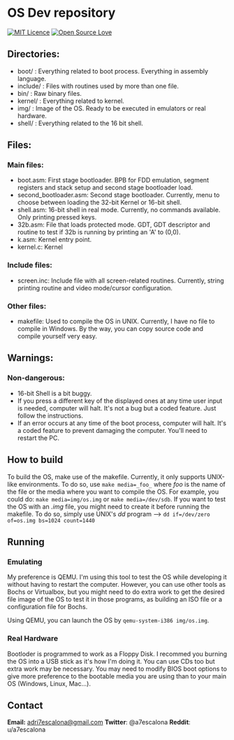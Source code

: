 # OS Dev repository

[![MIT Licence](https://badges.frapsoft.com/os/mit/mit.png?v=103)](https://github.com/DriesCode/OS-Dev/blob/master/LICENSE)
[![Open Source Love](https://badges.frapsoft.com/os/v1/open-source.svg?v=102)](https://github.com/DriesCode/OS-Dev)

## Directories:
- boot/ : Everything related to boot process. Everything in assembly language.
- include/ : Files with routines used by more than one file.
- bin/ : Raw binary files.
- kernel/ : Everything related to kernel. 
- img/ : Image of the OS. Ready to be executed in emulators or real hardware.
- shell/ : Everything related to the 16 bit shell.
## Files:
### Main files:
- boot.asm: First stage bootloader. BPB for FDD emulation, segment registers and stack setup and second stage bootloader load.
- second_bootloader.asm: Second stage bootloader. Currently, menu to choose between loading the 32-bit Kernel or 16-bit shell.
- shell.asm: 16-bit shell in real mode. Currently, no commands available. Only printing pressed keys.
- 32b.asm: File that loads protected mode. GDT, GDT descriptor and routine to test if 32b is running by printing an 'A' to (0,0).
- k.asm: Kernel entry point.
- kernel.c: Kernel

### Include files:
- screen.inc: Include file with all screen-related routines. Currently, string printing routine and video mode/cursor configuration.

### Other files:
- makefile: Used to compile the OS in UNIX. Currently, I have no file to compile in Windows. By the way, you can copy source code and compile yourself very easy.

## Warnings:
### Non-dangerous:
- 16-bit Shell is a bit buggy.
- If you press a different key of the displayed ones at any time user input is needed, computer will halt. It's not a bug but a coded feature. Just follow the instructions.
- If an error occurs at any time of the boot process, computer will halt. It's a coded feature to prevent damaging the computer. You'll need to restart the PC.

## How to build
To build the OS, make use of the makefile. Currently, it only supports UNIX-like environments.
To do so, use `make media=_foo_` where _foo_ is the name of the file or the media where you want to compile the OS.
For example, you could do: `make media=img/os.img` or `make media=/dev/sdb`.
If you want to test the OS with an *.img* file, you might need to create it before running the makefile. To do so, simply use UNIX's *dd* program --> `dd if=/dev/zero of=os.img bs=1024 count=1440`

## Running
### Emulating
My preference is QEMU. I'm using this tool to test the OS while developing it without having to restart the computer. However, you can use other tools as Bochs or Virtualbox, but you might need to do extra work to get the desired file image of the OS to test it in those programs, as building an ISO file or a configuration file for Bochs.

Using QEMU, you can launch the OS by `qemu-system-i386 img/os.img`.

### Real Hardware
Bootloder is programmed to work as a Floppy Disk. I recommed you burning the OS into a USB stick as it's how I'm doing it. You can use CDs too but extra work may be necessary.
You may need to modify BIOS boot options to give more preference to the bootable media you are using than to your main OS (Windows, Linux, Mac...).

## Contact
**Email:** adri7escalona@gmail.com
**Twitter**: @a7escalona
**Reddit**: u/a7escalona
